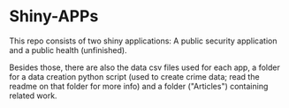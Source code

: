 # Shiny-APPs

This repo consists of two shiny applications: A public security application and a public health (unfinished). <br>

Besides those, there are also the data csv files used for each app, a folder for a data creation python script (used to create crime data; read the readme on that folder for more info) and a folder ("Articles") containing related work.
